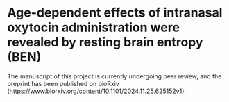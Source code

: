 # Age-dependent effects of intranasal oxytocin administration were revealed by resting brain entropy (BEN) #


The manuscript of this project is currently undergoing peer review, and the preprint has been published on bioRxiv (https://www.biorxiv.org/content/10.1101/2024.11.25.625152v1). 
